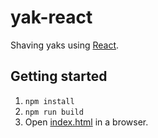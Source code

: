yak-react
=========

Shaving yaks using [React](https://facebook.github.io/react/).

Getting started
---------------

1. `npm install`
2. `npm run build`
3. Open [index.html](index.html) in a browser.
